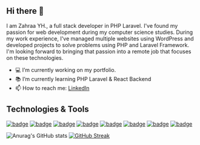 ## Hi there 👋
I am Zahraa YH., a full stack developer in PHP Laravel. 
I've found my passion for web development during my computer science studies. During my work experience, I've managed multiple websites using WordPress and developed projects to solve problems using PHP and Laravel Framework. I'm looking forward to bringing that passion into a remote job that focuses on these technologies.

- 💻 I’m currently working on my portfolio.
- 📚 I’m currently learning PHP Laravel & React Backend
- 📫 How to reach me: [LinkedIn](https://www.linkedin.com/in/zahraa-yh-5a1981223/)

## Technologies & Tools
[![badge](https://img.shields.io/badge/-ReactJS-informational?style=flat&logo=React&logoColor=61DAFB&color=515151)](https://reactjs.org/)
[![badge](https://img.shields.io/badge/-Laravel-informational?style=flat&logo=Laravel&logoColor=FF2D20&color=515151)](https://reactjs.org/)
[![badge](https://img.shields.io/badge/-PHP-informational?style=flat&logo=PHP&logoColor=777BB4&color=515151)](https://reactjs.org/)
[![badge](https://img.shields.io/badge/-Bootstrap-informational?style=flat&logo=Bootstrap&logoColor=7952B3&color=515151)](https://reactjs.org/)
[![badge](https://img.shields.io/badge/-HTML5-informational?style=flat&logo=HTML5&logoColor=E34F26&color=515151)](https://reactjs.org/)
[![badge](https://img.shields.io/badge/-CSS3-informational?style=flat&logo=CSS3&logoColor=1572B6&color=515151)](https://reactjs.org/)
[![badge](https://img.shields.io/badge/-TailwindCSS-informational?style=flat&logo=TailwindCSS&logoColor=06B6D4&color=515151)](https://reactjs.org/)
[![badge](https://img.shields.io/badge/-MySQL-informational?style=flat&logo=MySQL&logoColor=4479A1&color=515151)](https://reactjs.org/)




![Anurag's GitHub stats](https://github-readme-stats.vercel.app/api?username=zahrayh&show_icons=true&theme=react)
[![GitHub Streak](https://streak-stats.demolab.com/?user=zahrayh&theme=react)](https://git.io/streak-stats)
